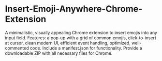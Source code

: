 # Insert-Emoji-Anywhere-Chrome-Extension
A minimalistic, visually appealing Chrome extension to insert emojis into any input field. Features: a pop-up with a grid of common emojis, click-to-insert at cursor, clean modern UI, efficient event handling, optimized, well-commented code. Include a manifest.json for functionality. Provide a downloadable ZIP with all necessary files for Chrome.
